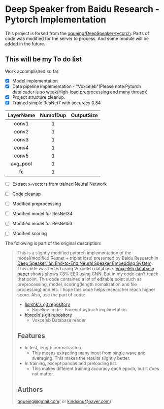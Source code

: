 # Deep Speaker from Baidu Research -  Pytorch Implementation 

This project is forked from the [qqueing/DeepSpeaker-pytorch](https://github.com/qqueing/DeepSpeaker-pytorch). Parts of code was modified for the server to process. And some module will be added in the future.

## This will be my To do list
Work accomplished so far:
- [x] Model implementation
- [x] Data pipeline implementation - "Voxceleb"(Please note:Pytorch dataloader is so weak(High-load preprocessing and many thread))
- [x] Project structure cleanup.
- [x] Trained simple ResNet7 with accuracy 0.84

|LayerName|NumofDup|OutputSize|
|:------------:|:----------:|:------------:|
| conv1        |1           |              | 
| conv2        |1           |              |
| conv3        |1           |              |
| conv4        |1           |              |
| conv5        |1           |              |
|avg_pool      |1           |              |
|fc            |1           |              |

- [ ] Extract x-vectors from trained Neural Network
- [ ] Code cleanup
- [ ] Modified preprocessing
- [ ] Modified model for ResNet34
- [ ] Modified model for ResNet50

- [ ] Modified scoring


The following is part of the original description:

>This is a slightly modified pytorch implementation of the model(modified Resnet + triplet loss) presented by Baidu Research in [Deep Speaker: an End-to-End Neural Speaker Embedding System](https://arxiv.org/pdf/1705.02304.pdf).
>This code was tested using Voxceleb database. [Voxceleb database paper](https://www.robots.ox.ac.uk/~vgg/publications/2017/Nagrani17/nagrani17.pdf) shows shows 7.8% EER using CNN. But in my code can't reach that point.
This code contained a lot of editable point such as preprocessing, model, scoring(length nomalization and file processing) and etc.
>I hope this code helps researcher reach higher score.
>Also, use the part of code:
>- [liorshk's git repository](https://github.com/liorshk/facenet_pytorch)
>   - Baseline code - Facenet pytorch implimetation
>- [hbredin's git repository](https://github.com/hbredin/pyannote-db-voxceleb)
>   - Voxceleb Database reader
>
>## Features
> - In test, length normalization
>   - This means extracting many input from single wave and averaging. This makes the results slightly better.
> - In training, except pandas and preloading list. 
>   - This makes different training accuracy each epoch, but it does not matter.
>
> ## Authors
> qqueing@gmail.com( or kindsinu@naver.com)






